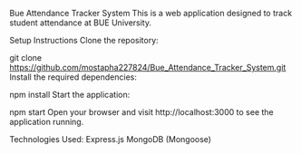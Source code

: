 Bue Attendance Tracker System
This is a web application designed to track student attendance at BUE University.

Setup Instructions
Clone the repository:

git clone https://github.com/mostapha227824/Bue_Attendance_Tracker_System.git
Install the required dependencies:

npm install
Start the application:

npm start
Open your browser and visit http://localhost:3000 to see the application running.

Technologies Used:
Express.js
MongoDB (Mongoose)

